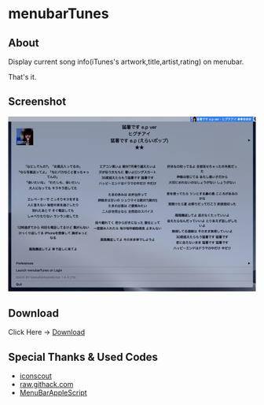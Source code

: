 # menubarTunes

## About

Display current song info(iTunes's artwork,title,artist,rating) on menubar.

That's it.

## Screenshot

![](https://github.com/veadar/menubartunes/raw/master/menubartunes.jpg)

## Download

Click Here → [Download](https://github.com/veadar/menubartunes/releases)

## Special Thanks & Used Codes

- [iconscout](https://iconscout.com/icon/itunes-25)
- [raw.githack.com](https://raw.githack.com)
- <a href="http://memogakisouko.appspot.com/MenuBarAppleScript.html">MenuBarAppleScript</a>
